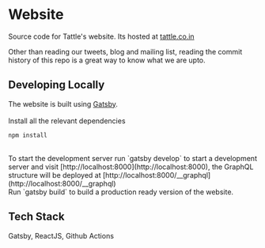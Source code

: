 # Website

Source code for Tattle's website. Its hosted at [tattle.co.in](https://tattle.co.in/)

Other than reading our tweets, blog and mailing list, reading the commit history of this repo is a great way to know what we are upto.

## Developing Locally

The website is built using [Gatsby](https://www.gatsbyjs.com/).
<br><br>
Install all the relevant dependencies
```
npm install
```
<br>
To start the development server run `gatsby develop` to start a development server and visit [http://localhost:8000](http://localhost:8000), the GraphQL structure will be deployed at [http://localhost:8000/__graphql](http://localhost:8000/__graphql) 
<br>
Run `gatsby build` to build a production ready version of the website.

## Tech Stack

Gatsby, ReactJS, Github Actions

